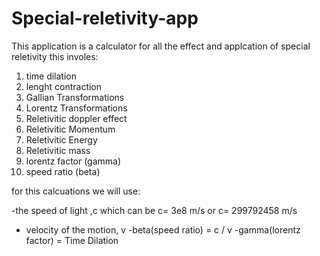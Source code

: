 # Special-reletivity-app
This application is a calculator for all the effect and applcation of special reletivity 
this involes:
1. time dilation
2. lenght contraction
3. Gallian Transformations
4. Lorentz Transformations
5. Reletivitic doppler effect
6. Reletivitic Momentum
7. Reletivitic Energy
8. Reletivitic mass
9. lorentz factor (gamma)
10. speed ratio (beta)

for this calcuations we will use:

-the speed of light ,c which can be c= 3e8 m/s or c= 299792458 m/s
- velocity of the motion, v
-beta(speed ratio) = c / v
-gamma(lorentz factor) =
Time Dilation

